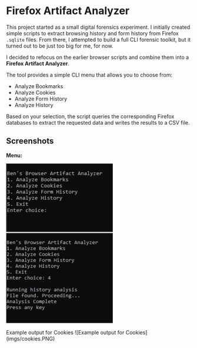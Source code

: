 # Firefox Artifact Analyzer

This project started as a small digital forensics experiment. I initially created simple scripts to extract browsing history and form history from Firefox `.sqlite` files. From there, I attempted to build a full CLI forensic toolkit, but it turned out to be just too big for me, for now.

I decided to refocus on the earlier browser scripts and combine them into a **Firefox Artifact Analyzer**.

The tool provides a simple CLI menu that allows you to choose from:

- Analyze Bookmarks
- Analyze Cookies
- Analyze Form History
- Analyze History

Based on your selection, the script queries the corresponding Firefox databases to extract the requested data and writes the results to a CSV file.

## Screenshots
**Menu:**
<p float="left">
    <img src="imgs/1.PNG" width="290" />
    <img src="imgs/2.PNG" width="290" />
</p>
Example output for Cookies
![Example output for Cookies](imgs/cookies.PNG)